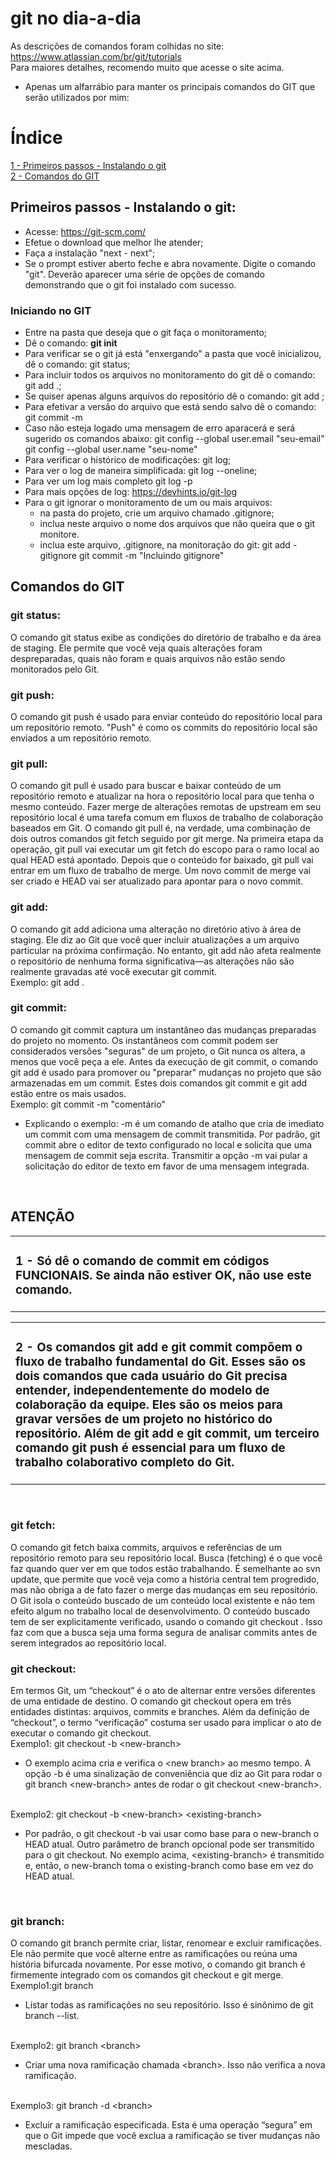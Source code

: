 # git no dia-a-dia

As descrições de comandos foram colhidas no site: https://www.atlassian.com/br/git/tutorials<br>
Para maiores detalhes, recomendo muito que acesse o site acima.<br>

<ul>
    <li>
        Apenas um alfarrábio para manter os principais comandos do GIT que serão utilizados por mim:
   </li>        
</ul>

<h1>Índice</h1>
<a href="#C1">1 - Primeiros passos - Instalando o git</a><br>
<a href="#C2">2 - Comandos do GIT</a> <br>

<h2><a name="C1">Primeiros passos - Instalando o git:</a></h2>

- Acesse: https://git-scm.com/
- Efetue o download que melhor lhe atender;
- Faça a instalação "next - next";
- Se o prompt estiver aberto feche e abra novamente. Digite o comando "git". Deverão aparecer uma série de opções de comando demonstrando que o git foi instalado com sucesso.

<h3>Iniciando no GIT</h3>

- Entre na pasta que deseja que o git faça o monitoramento;
- Dê o comando: <b>git init</b>
- Para verificar se o git já está "enxergando" a pasta que você inicializou, dê o comando: git status;
- Para incluir todos os arquivos no monitoramento do git dê o comando: git add .;
- Se quiser apenas alguns arquivos do repositório dê o comando: git add <nome do arquivo>;
- Para efetivar a versão do arquivo que está sendo salvo dê o comando: git commit -m 
- Caso não esteja logado uma mensagem de erro aparacerá e será sugerido os comandos abaixo:
    git config --global user.email "seu-email"
    git config --global user.name "seu-nome"
 - Para verificar o histórico de modificações: git log;
 - Para ver o log de maneira simplificada: git log --oneline;    
 - Para ver um log mais completo git log -p
 - Para mais opções de log: https://devhints.io/git-log
 - Para o git ignorar o monitoramento de um ou mais arquivos:
    - na pasta do projeto, crie um arquivo chamado .gitignore;
    - inclua neste arquivo o nome dos arquivos que não queira que o git monitore.
    - inclua este arquivo, .gitignore, na monitoração do git: git add -gitignore
                                                              git commit -m "Incluindo gitignore"
    
 

<h2><a name="C2">Comandos do GIT</a></h2>

<h3>git status:</h3> O comando git status exibe as condições do diretório de trabalho e da área de staging. Ele permite que você veja quais alterações foram despreparadas, quais não foram e quais arquivos não estão sendo monitorados pelo Git.
<br>
<h3>git push:</h3> 
O comando git push é usado para enviar conteúdo do repositório local para um repositório remoto. "Push" é como os commits do repositório local são enviados a um repositório remoto.

<br>
<h3>git pull:</h3> 
O comando git pull é usado para buscar e baixar conteúdo de um repositório remoto e atualizar na hora o repositório local para que tenha o mesmo conteúdo. Fazer merge de alterações remotas de upstream em seu repositório local é uma tarefa comum em fluxos de trabalho de colaboração baseados em Git. O comando git pull é, na verdade, uma combinação de dois outros comandos git fetch seguido por git merge. Na primeira etapa da operação, git pull vai executar um git fetch do escopo para o ramo local ao qual HEAD está apontado. Depois que o conteúdo for baixado, git pull vai entrar em um fluxo de trabalho de merge. Um novo commit de merge vai ser criado e HEAD vai ser atualizado para apontar para o novo commit.
<br>
<h3>git add:</h3>
O comando git add adiciona uma alteração no diretório ativo à área de staging. Ele diz ao Git que você quer incluir atualizações a um arquivo particular na próxima confirmação. No entanto, git add não afeta realmente o repositório de nenhuma forma significativa—as alterações não são realmente gravadas até você executar git commit.
<br>
Exemplo: git add .
<br>
<h3>git commit:</h3>
O comando git commit captura um instantâneo das mudanças preparadas do projeto no momento. Os instantâneos com commit podem ser considerados versões "seguras" de um projeto, o Git nunca os altera, a menos que você peça a ele. Antes da execução de git commit, o comando git add é usado para promover ou "preparar" mudanças no projeto que são armazenadas em um commit. Estes dois comandos git commit e git add estão entre os mais usados.
<br>
Exemplo: git commit -m "comentário"

<ul>
    <li>Explicando o exemplo: -m é um comando de atalho que cria de imediato um commit com uma mensagem de commit transmitida. Por padrão, git commit abre o editor de texto configurado no local e solicita que uma mensagem de commit seja escrita. Transmitir a opção -m vai pular a solicitação do editor de texto em favor de uma mensagem integrada.
    </li>
</ul>
<br>
<h2>ATENÇÃO</h2>
<table>
    <td>
        <h3>1 - Só dê o comando de commit em códigos FUNCIONAIS. Se ainda não estiver OK, não use este comando.</h3>        
    </td> 
</table>
<table>
    <td><h3>2 - Os comandos git add e git commit compõem o fluxo de trabalho fundamental do Git. Esses são os dois comandos que cada usuário do Git precisa entender, independentemente do     modelo de colaboração da equipe. Eles são os meios para gravar versões de um projeto no histórico do repositório. Além de git add e git commit, um terceiro comando git push é essencial para um fluxo de trabalho colaborativo completo do Git. </h3>
    </td>
</table>  
<br>
<h3>git fetch:</h3>
O comando git fetch baixa commits, arquivos e referências de um repositório remoto para seu repositório local. Busca (fetching) é o que você faz quando quer ver em que todos estão trabalhando. É semelhante ao svn update, que permite que você veja como a história central tem progredido, mas não obriga a de fato fazer o merge das mudanças em seu repositório. O Git isola o conteúdo buscado de um conteúdo local existente e não tem efeito algum no trabalho local de desenvolvimento. O conteúdo buscado tem de ser explicitamente verificado, usando o comando git checkout . Isso faz com que a busca seja uma forma segura de analisar commits antes de serem integrados ao repositório local.
<br>
<h3>git checkout:</h3>
Em termos Git, um “checkout” é o ato de alternar entre versões diferentes de uma entidade de destino. O comando git checkout opera em três entidades distintas: arquivos, commits e branches. Além da definição de “checkout”, o termo “verificação” costuma ser usado para implicar o ato de executar o comando git checkout.
<br>
Exemplo1: git checkout -b &ltnew-branch&gt
<br>
<ul>
    <li> O exemplo acima cria e verifica o &ltnew branch&gt ao mesmo tempo. A opção -b é uma sinalização de conveniência que diz ao Git para rodar o git branch &ltnew-branch&gt antes de rodar o git checkout &ltnew-branch&gt.
    </li>    
</ul>    
<br>
Exemplo2: git checkout -b &ltnew-branch&gt &ltexisting-branch&gt
</br>
<ul>
    <li>
Por padrão, o git checkout -b vai usar como base para o new-branch o HEAD atual. Outro parâmetro de branch opcional pode ser transmitido para o git checkout. No exemplo acima, &ltexisting-branch&gt é transmitido e, então, o new-branch toma o existing-branch como base em vez do HEAD atual.
    </li>
</ul>    
<br>
<h3>git branch:</h3>
O comando git branch permite criar, listar, renomear e excluir ramificações. Ele não permite que você alterne entre as ramificações ou reúna uma história bifurcada novamente. Por esse motivo, o comando git branch é firmemente integrado com os comandos git checkout e git merge.
Exemplo1:git branch
<ul>
    <li>
Listar todas as ramificações no seu repositório. Isso é sinônimo de git branch --list.
    </li>
</ul>    
<br>
Exemplo2: git branch &ltbranch&gt
<ul>
    <li>
Criar uma nova ramificação chamada &ltbranch&gt. Isso não verifica a nova ramificação.
    </li>
</ul>    
<br>
Exemplo3: git branch -d &ltbranch&gt
<ul>
    <li>
Excluir a ramificação especificada. Esta é uma operação “segura” em que o Git impede que você exclua a ramificação se tiver mudanças não mescladas.
   </li>
</ul>    
